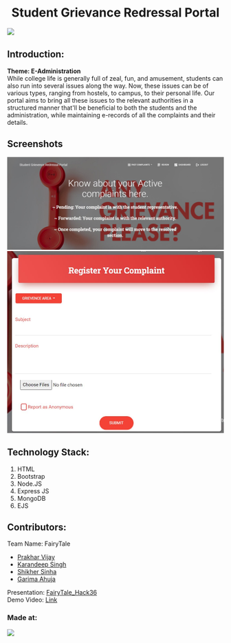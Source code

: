 <h1 align="center">Student Grievance Redressal Portal</h1>
<p align="center">
</p>

<a href="https://hack36.com"> <img src="http://bit.ly/BuiltAtHack36" height=20px> </a>


## Introduction:
  <strong>Theme: E-Administration</strong><br>
  While college life is generally full of zeal, fun, and amusement, students can also run into several issues along the way. Now, these issues can be of various types, ranging from hostels, to campus, to their personal life. Our portal aims to bring all these issues to the relevant authorities in a structured manner that'll be beneficial to both the students and the administration, while maintaining e-records of all the complaints and their details.
## Screenshots
![image](Screenshots/capture.JPG)
![image](Screenshots/capture1.JPG)
## Technology Stack:
  1) HTML
  2) Bootstrap
  3) Node.JS
  4) Express JS
  5) MongoDB
  6) EJS
  

## Contributors:

Team Name: FairyTale

* [Prakhar Vijay](https://github.com/furher023)
* [Karandeep Singh](https://github.com/karandeep09)
* [Shikher Sinha](https://github.com/shikher25git)
* [Garima Ahuja](https://github.com/garima0508)

Presentation: [FairyTale_Hack36](https://docs.google.com/presentation/d/1axXpajTrNLitP_YvezBTEyd4LIndKr-T5-Fi_DqjKqc/edit?usp=sharing) <br>
Demo Video: [Link](#)


### Made at:
<a href="https://hack36.com"> <img src="http://bit.ly/BuiltAtHack36" height=20px> </a>
